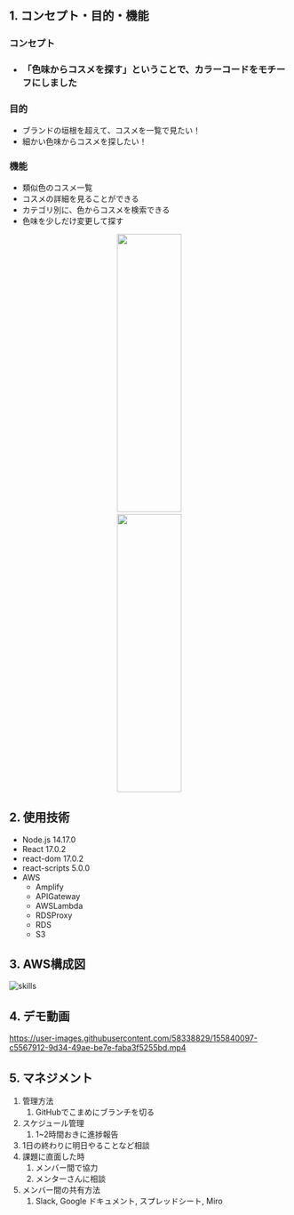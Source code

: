 ## 1. コンセプト・目的・機能

### コンセプト

  + <h3>「色味からコスメを探す」ということで、カラーコードをモチーフにしました</h3>





### 目的
  + ブランドの垣根を超えて、コスメを一覧で見たい！
  + 細かい色味からコスメを探したい！
  
### 機能


  + 類似色のコスメ一覧
  + コスメの詳細を見ることができる
  + カテゴリ別に、色からコスメを検索できる
  + 色味を少しだけ変更して探す
<div align="center">
<img src="https://user-images.githubusercontent.com/58338829/158570637-b7774a4d-fe3c-4d6c-82d3-4b4afb58957f.png" width="48%" height="500px"/>　　<img src="https://user-images.githubusercontent.com/58338829/158570633-f4c1b549-207c-4cb4-89fc-a4a7d37cbddb.png" width="48%" height="500px"/>
</div>









## 2. 使用技術　　

- Node.js 14.17.0
- React 17.0.2
- react-dom 17.0.2
- react-scripts 5.0.0
- AWS
  - Amplify
  - APIGateway
  - AWSLambda
  - RDSProxy
  - RDS
  - S3


## 3. AWS構成図　　

 ![skills](https://user-images.githubusercontent.com/58338829/158550308-f7ee4a19-41a3-4d6b-9875-425d916b1c09.png)


## 4. デモ動画　　

 https://user-images.githubusercontent.com/58338829/155840097-c5567912-9d34-49ae-be7e-faba3f5255bd.mp4


## 5. マネジメント　　

1. 管理方法
    1. GitHubでこまめにブランチを切る
2. スケジュール管理
    1. 1~2時間おきに進捗報告
  2. 1日の終わりに明日やることなど相談
3. 課題に直面した時
    1. メンバー間で協力
    2. メンターさんに相談
4. メンバー間の共有方法
    1. Slack, Google ドキュメント, スプレッドシート, Miro




